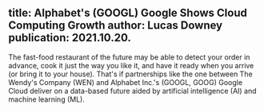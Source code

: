 title: Alphabet's (GOOGL) Google Shows Cloud Computing Growth
author: Lucas Downey
publication: 2021.10.20.
-------
The fast-food restaurant of the future may be able to detect your order in advance, cook it just the way you like it, and have it ready when you arrive (or bring it to your house). That's if partnerships like the one between The Wendy's Company (WEN) and Alphabet Inc.'s (GOOGL, GOOG) Google Cloud deliver on a data-based future aided by artificial intelligence (AI) and machine learning (ML).